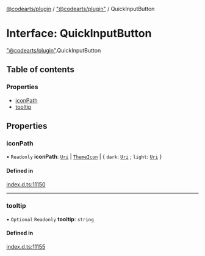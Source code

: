 [@codearts/plugin](../README.md) / ["@codearts/plugin"](../modules/_codearts_plugin_.md) / QuickInputButton

# Interface: QuickInputButton

["@codearts/plugin"](../modules/_codearts_plugin_.md).QuickInputButton

## Table of contents

### Properties

- [iconPath](codearts_plugin_.QuickInputButton.md#iconpath)
- [tooltip](codearts_plugin_.QuickInputButton.md#tooltip)

## Properties

### iconPath

• `Readonly` **iconPath**: [`Uri`](../classes/codearts_plugin_.Uri.md) \| [`ThemeIcon`](../classes/codearts_plugin_.ThemeIcon.md) \| { `dark`: [`Uri`](../classes/codearts_plugin_.Uri.md) ; `light`: [`Uri`](../classes/codearts_plugin_.Uri.md)  }

#### Defined in

[index.d.ts:11150](https://github.com/huaweicloud/cloudide-plugin-api/blob/03c74e5/index.d.ts#L11150)

___

### tooltip

• `Optional` `Readonly` **tooltip**: `string`

#### Defined in

[index.d.ts:11155](https://github.com/huaweicloud/cloudide-plugin-api/blob/03c74e5/index.d.ts#L11155)
